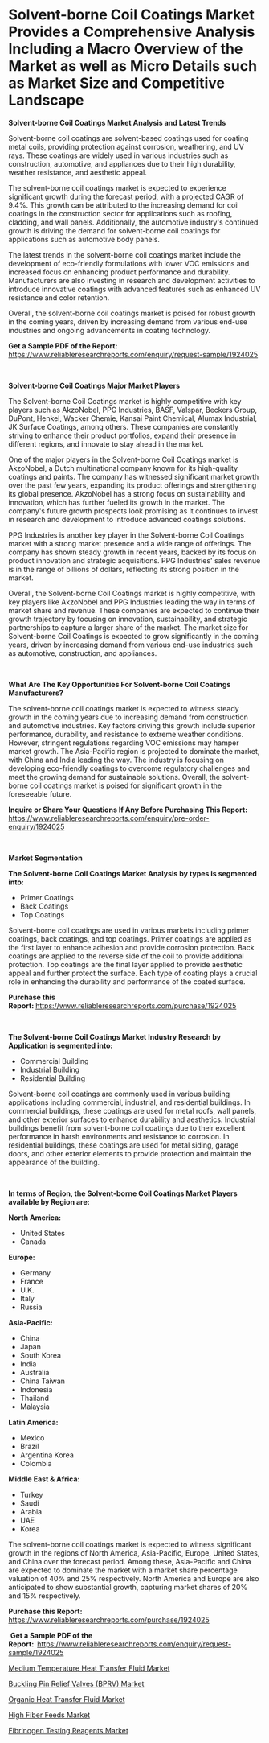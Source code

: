 <p><h1>Solvent-borne Coil Coatings Market Provides a Comprehensive Analysis Including a Macro Overview of the Market as well as Micro Details such as Market Size and Competitive Landscape</h1></p><p><strong>Solvent-borne Coil Coatings Market Analysis and Latest Trends</strong></p>
<p><p>Solvent-borne coil coatings are solvent-based coatings used for coating metal coils, providing protection against corrosion, weathering, and UV rays. These coatings are widely used in various industries such as construction, automotive, and appliances due to their high durability, weather resistance, and aesthetic appeal.</p><p>The solvent-borne coil coatings market is expected to experience significant growth during the forecast period, with a projected CAGR of 9.4%. This growth can be attributed to the increasing demand for coil coatings in the construction sector for applications such as roofing, cladding, and wall panels. Additionally, the automotive industry's continued growth is driving the demand for solvent-borne coil coatings for applications such as automotive body panels.</p><p>The latest trends in the solvent-borne coil coatings market include the development of eco-friendly formulations with lower VOC emissions and increased focus on enhancing product performance and durability. Manufacturers are also investing in research and development activities to introduce innovative coatings with advanced features such as enhanced UV resistance and color retention.</p><p>Overall, the solvent-borne coil coatings market is poised for robust growth in the coming years, driven by increasing demand from various end-use industries and ongoing advancements in coating technology.</p></p>
<p><strong>Get a Sample PDF of the Report:&nbsp;</strong> <a href="https://www.reliableresearchreports.com/enquiry/request-sample/1924025">https://www.reliableresearchreports.com/enquiry/request-sample/1924025</a></p>
<p>&nbsp;</p>
<p><strong>Solvent-borne Coil Coatings Major Market Players</strong></p>
<p><p>The Solvent-borne Coil Coatings market is highly competitive with key players such as AkzoNobel, PPG Industries, BASF, Valspar, Beckers Group, DuPont, Henkel, Wacker Chemie, Kansai Paint Chemical, Alumax Industrial, JK Surface Coatings, among others. These companies are constantly striving to enhance their product portfolios, expand their presence in different regions, and innovate to stay ahead in the market.</p><p>One of the major players in the Solvent-borne Coil Coatings market is AkzoNobel, a Dutch multinational company known for its high-quality coatings and paints. The company has witnessed significant market growth over the past few years, expanding its product offerings and strengthening its global presence. AkzoNobel has a strong focus on sustainability and innovation, which has further fueled its growth in the market. The company's future growth prospects look promising as it continues to invest in research and development to introduce advanced coatings solutions.</p><p>PPG Industries is another key player in the Solvent-borne Coil Coatings market with a strong market presence and a wide range of offerings. The company has shown steady growth in recent years, backed by its focus on product innovation and strategic acquisitions. PPG Industries' sales revenue is in the range of billions of dollars, reflecting its strong position in the market.</p><p>Overall, the Solvent-borne Coil Coatings market is highly competitive, with key players like AkzoNobel and PPG Industries leading the way in terms of market share and revenue. These companies are expected to continue their growth trajectory by focusing on innovation, sustainability, and strategic partnerships to capture a larger share of the market. The market size for Solvent-borne Coil Coatings is expected to grow significantly in the coming years, driven by increasing demand from various end-use industries such as automotive, construction, and appliances.</p></p>
<p>&nbsp;</p>
<p><strong>What Are The Key Opportunities For Solvent-borne Coil Coatings Manufacturers?</strong></p>
<p><p>The solvent-borne coil coatings market is expected to witness steady growth in the coming years due to increasing demand from construction and automotive industries. Key factors driving this growth include superior performance, durability, and resistance to extreme weather conditions. However, stringent regulations regarding VOC emissions may hamper market growth. The Asia-Pacific region is projected to dominate the market, with China and India leading the way. The industry is focusing on developing eco-friendly coatings to overcome regulatory challenges and meet the growing demand for sustainable solutions. Overall, the solvent-borne coil coatings market is poised for significant growth in the foreseeable future.</p></p>
<p><strong>Inquire or Share Your Questions If Any Before Purchasing This Report:</strong> <a href="https://www.reliableresearchreports.com/enquiry/pre-order-enquiry/1924025">https://www.reliableresearchreports.com/enquiry/pre-order-enquiry/1924025</a></p>
<p>&nbsp;</p>
<p><strong>Market Segmentation</strong></p>
<p><strong>The Solvent-borne Coil Coatings Market Analysis by types is segmented into:</strong></p>
<p><ul><li>Primer Coatings</li><li>Back Coatings</li><li>Top Coatings</li></ul></p>
<p><p>Solvent-borne coil coatings are used in various markets including primer coatings, back coatings, and top coatings. Primer coatings are applied as the first layer to enhance adhesion and provide corrosion protection. Back coatings are applied to the reverse side of the coil to provide additional protection. Top coatings are the final layer applied to provide aesthetic appeal and further protect the surface. Each type of coating plays a crucial role in enhancing the durability and performance of the coated surface.</p></p>
<p><strong>Purchase this Report:&nbsp;</strong><a href="https://www.reliableresearchreports.com/purchase/1924025">https://www.reliableresearchreports.com/purchase/1924025</a></p>
<p>&nbsp;</p>
<p><strong>The Solvent-borne Coil Coatings Market Industry Research by Application is segmented into:</strong></p>
<p><ul><li>Commercial Building</li><li>Industrial Building</li><li>Residential Building</li></ul></p>
<p><p>Solvent-borne coil coatings are commonly used in various building applications including commercial, industrial, and residential buildings. In commercial buildings, these coatings are used for metal roofs, wall panels, and other exterior surfaces to enhance durability and aesthetics. Industrial buildings benefit from solvent-borne coil coatings due to their excellent performance in harsh environments and resistance to corrosion. In residential buildings, these coatings are used for metal siding, garage doors, and other exterior elements to provide protection and maintain the appearance of the building.</p></p>
<p>&nbsp;</p>
<p><strong>In terms of Region, the Solvent-borne Coil Coatings Market Players available by Region are:</strong></p>
<p>
    <p> <strong> North America: </strong>
        <ul>
            <li>United States</li>
            <li>Canada</li>
        </ul>
        </p> 
    <p> <strong> Europe: </strong>
        <ul>
            <li>Germany</li>
            <li>France</li>
            <li>U.K.</li>
            <li>Italy</li>
            <li>Russia</li>
        </ul>
        </p> 
    <p> <strong> Asia-Pacific: </strong>
        <ul>
            <li>China</li>
            <li>Japan</li>
            <li>South Korea</li>
            <li>India</li>
            <li>Australia</li>
            <li>China Taiwan</li>
            <li>Indonesia</li>
            <li>Thailand</li>
            <li>Malaysia</li>
        </ul>
        </p> 
    <p> <strong> Latin America: </strong>
        <ul>
            <li>Mexico</li>
            <li>Brazil</li>
            <li>Argentina Korea</li>
            <li>Colombia</li>
        </ul>
        </p> 
    <p> <strong> Middle East & Africa: </strong>
        <ul>
            <li>Turkey</li>
            <li>Saudi</li>
            <li>Arabia</li>
            <li>UAE</li>
            <li>Korea</li>
        </ul>
    </p>
    </p>
<p><p>The solvent-borne coil coatings market is expected to witness significant growth in the regions of North America, Asia-Pacific, Europe, United States, and China over the forecast period. Among these, Asia-Pacific and China are expected to dominate the market with a market share percentage valuation of 40% and 25% respectively. North America and Europe are also anticipated to show substantial growth, capturing market shares of 20% and 15% respectively.</p></p>
<p><strong>Purchase this Report: </strong><a href="https://www.reliableresearchreports.com/purchase/1924025">https://www.reliableresearchreports.com/purchase/1924025</a></p>
<p>&nbsp;<strong>Get a Sample PDF of the Report:&nbsp;&nbsp;</strong><a href="https://www.reliableresearchreports.com/enquiry/request-sample/1924025">https://www.reliableresearchreports.com/enquiry/request-sample/1924025</a></p>
<p><strong></strong></p>
<p><p><a href="https://view.publitas.com/reportprime-1/medium-temperature-heat-transfer-fluid-market-size-and-examines-its-market-scope-with-a-primary-focus-on-growth-opportunities-and-forecasted-trends-spanning-from-2024-to-2031/">Medium Temperature Heat Transfer Fluid Market</a></p><p><a href="https://invited-way-688.notion.site/Buckling-Pin-Relief-Valves-BPRV-Market-Insights-Market-Players-and-Forecast-Till-2031-bb515acb1abd42e6bd11f56dd7df439b">Buckling Pin Relief Valves (BPRV) Market</a></p><p><a href="https://view.publitas.com/reportprime-1/organic-heat-transfer-fluid-market-size-growth-and-forecast-from-2024-2031/">Organic Heat Transfer Fluid Market</a></p><p><a href="https://mire-aunt-385.notion.site/Global-High-Fiber-Feeds-Market-by-Types-Applications-and-Major-Players-with-Regional-Growth-Rate--95f39a02ce4f412994a6678936c35e26">High Fiber Feeds Market</a></p><p><a href="https://butternut-bug-553.notion.site/Fibrinogen-Testing-Reagents-Market-Size-Global-Industry-Overview-Market-Segmentation-and-Forecast--afd42b90bd2e46a1af25dc9027620902">Fibrinogen Testing Reagents Market</a></p></p>